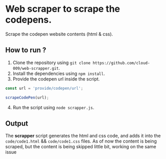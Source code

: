 # Web scraper to scrape the codepens.
Scrape the codepen website contents (html & css).

## How to run ?
1. Clone the repository using `git clone https://github.com/cloud-009/web-scrapper.git`.
2. Install the dependencies using `npm install`.
3. Provide the codepen url inside the script.

```javascript
const url = 'provide/codepen/url';

scrapeCodePen(url);
```

4. Run the script using `node scrapper.js`.

## Output
The **scrapper** script generates the html and css code, and adds it into the `code/code1.html` && `code/code1.css` files.
As of now the content is being scraped, but the content is being skipped little bit, working on the same issue
